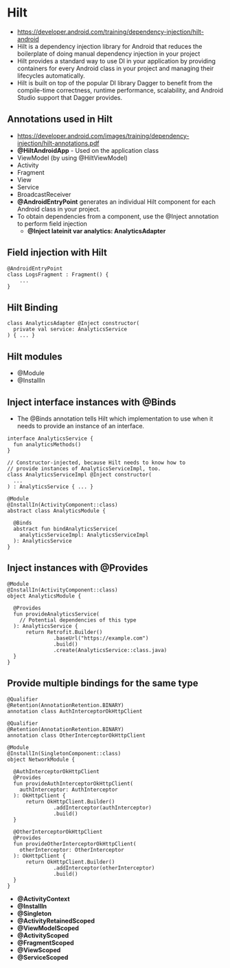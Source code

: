 # Hilt

- https://developer.android.com/training/dependency-injection/hilt-android
- Hilt is a dependency injection library for Android that reduces the boilerplate of doing manual dependency injection in your project
- Hilt provides a standard way to use DI in your application by providing containers for every Android class in your project and managing their lifecycles automatically.
- Hilt is built on top of the popular DI library Dagger to benefit from the compile-time correctness, runtime performance, scalability, and Android Studio support that Dagger provides.

## Annotations used in Hilt
- https://developer.android.com/images/training/dependency-injection/hilt-annotations.pdf
- **@HiltAndroidApp** - Used on the application class
- ViewModel (by using @HiltViewModel)
- Activity
- Fragment
- View
- Service
- BroadcastReceiver
- **@AndroidEntryPoint** generates an individual Hilt component for each Android class in your project.
- To obtain dependencies from a component, use the @Inject annotation to perform field injection
    - **@Inject lateinit var analytics: AnalyticsAdapter**

## Field injection with Hilt
```
@AndroidEntryPoint
class LogsFragment : Fragment() {
    ...
}
```

## Hilt Binding
```
class AnalyticsAdapter @Inject constructor(
  private val service: AnalyticsService
) { ... }
```
## Hilt modules
- @Module
- @InstallIn

## Inject interface instances with @Binds
- The @Binds annotation tells Hilt which implementation to use when it needs to provide an instance of an interface.
```
interface AnalyticsService {
  fun analyticsMethods()
}

// Constructor-injected, because Hilt needs to know how to
// provide instances of AnalyticsServiceImpl, too.
class AnalyticsServiceImpl @Inject constructor(
  ...
) : AnalyticsService { ... }

@Module
@InstallIn(ActivityComponent::class)
abstract class AnalyticsModule {

  @Binds
  abstract fun bindAnalyticsService(
    analyticsServiceImpl: AnalyticsServiceImpl
  ): AnalyticsService
}
```

## Inject instances with @Provides
```
@Module
@InstallIn(ActivityComponent::class)
object AnalyticsModule {

  @Provides
  fun provideAnalyticsService(
    // Potential dependencies of this type
  ): AnalyticsService {
      return Retrofit.Builder()
               .baseUrl("https://example.com")
               .build()
               .create(AnalyticsService::class.java)
  }
}
```

## Provide multiple bindings for the same type
```
@Qualifier
@Retention(AnnotationRetention.BINARY)
annotation class AuthInterceptorOkHttpClient

@Qualifier
@Retention(AnnotationRetention.BINARY)
annotation class OtherInterceptorOkHttpClient
```

```
@Module
@InstallIn(SingletonComponent::class)
object NetworkModule {

  @AuthInterceptorOkHttpClient
  @Provides
  fun provideAuthInterceptorOkHttpClient(
    authInterceptor: AuthInterceptor
  ): OkHttpClient {
      return OkHttpClient.Builder()
               .addInterceptor(authInterceptor)
               .build()
  }

  @OtherInterceptorOkHttpClient
  @Provides
  fun provideOtherInterceptorOkHttpClient(
    otherInterceptor: OtherInterceptor
  ): OkHttpClient {
      return OkHttpClient.Builder()
               .addInterceptor(otherInterceptor)
               .build()
  }
}
```

- **@ActivityContext**
- **@InstallIn**
- **@Singleton**
- **@ActivityRetainedScoped**
- **@ViewModelScoped**
- **@ActivityScoped**
- **@FragmentScoped**
- **@ViewScoped**
- **@ServiceScoped**


